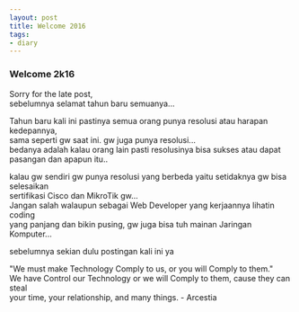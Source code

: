 ```yaml
---
layout: post
title: Welcome 2016
tags:
- diary
---
```

### Welcome 2k16

Sorry for the late post, <br>
sebelumnya selamat tahun baru semuanya... <br>

Tahun baru kali ini pastinya semua orang punya resolusi atau harapan kedepannya, <br>
sama seperti gw saat ini. gw juga punya resolusi... <br>
bedanya adalah kalau orang lain pasti resolusinya bisa sukses atau dapat pasangan dan apapun itu.. <br>

kalau gw sendiri gw punya resolusi yang berbeda yaitu setidaknya gw bisa selesaikan <br>
sertifikasi Cisco dan MikroTik gw... <br>
Jangan salah walaupun sebagai Web Developer yang kerjaannya lihatin coding <br>
yang panjang dan bikin pusing, gw juga bisa tuh mainan Jaringan Komputer... <br>

sebelumnya sekian dulu postingan kali ini ya <br>

"We must make Technology Comply to us, or you will Comply to them." <br>
We have Control our Technology or we will Comply to them, cause they can steal <br>
your time, your relationship, and many things. - Arcestia <br>
